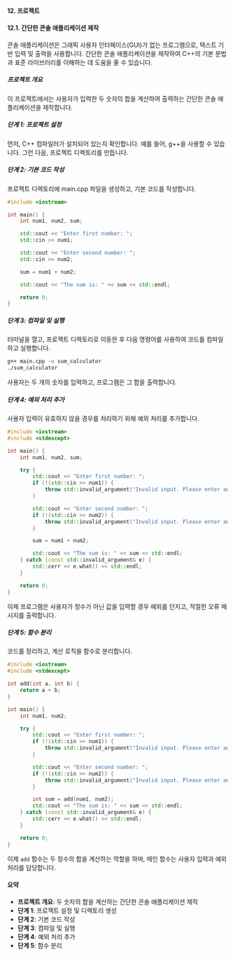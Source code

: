 #### 12. 프로젝트

#### 12.1. 간단한 콘솔 애플리케이션 제작

콘솔 애플리케이션은 그래픽 사용자 인터페이스(GUI)가 없는 프로그램으로, 텍스트 기반 입력 및 출력을 사용합니다. 간단한 콘솔 애플리케이션을 제작하여 C++의 기본 문법과 표준 라이브러리를 이해하는 데 도움을 줄 수 있습니다.

##### 프로젝트 개요

이 프로젝트에서는 사용자가 입력한 두 숫자의 합을 계산하여 출력하는 간단한 콘솔 애플리케이션을 제작합니다.

##### 단계 1: 프로젝트 설정

먼저, C++ 컴파일러가 설치되어 있는지 확인합니다. 예를 들어, g++을 사용할 수 있습니다. 그런 다음, 프로젝트 디렉토리를 만듭니다.

##### 단계 2: 기본 코드 작성

프로젝트 디렉토리에 main.cpp 파일을 생성하고, 기본 코드를 작성합니다.

```cpp
#include <iostream>

int main() {
    int num1, num2, sum;

    std::cout << "Enter first number: ";
    std::cin >> num1;

    std::cout << "Enter second number: ";
    std::cin >> num2;

    sum = num1 + num2;

    std::cout << "The sum is: " << sum << std::endl;

    return 0;
}
```

##### 단계 3: 컴파일 및 실행

터미널을 열고, 프로젝트 디렉토리로 이동한 후 다음 명령어를 사용하여 코드를 컴파일하고 실행합니다.

```sh
g++ main.cpp -o sum_calculator
./sum_calculator
```

사용자는 두 개의 숫자를 입력하고, 프로그램은 그 합을 출력합니다.

##### 단계 4: 예외 처리 추가

사용자 입력이 유효하지 않을 경우를 처리하기 위해 예외 처리를 추가합니다.

```cpp
#include <iostream>
#include <stdexcept>

int main() {
    int num1, num2, sum;

    try {
        std::cout << "Enter first number: ";
        if (!(std::cin >> num1)) {
            throw std::invalid_argument("Invalid input. Please enter an integer.");
        }

        std::cout << "Enter second number: ";
        if (!(std::cin >> num2)) {
            throw std::invalid_argument("Invalid input. Please enter an integer.");
        }

        sum = num1 + num2;

        std::cout << "The sum is: " << sum << std::endl;
    } catch (const std::invalid_argument& e) {
        std::cerr << e.what() << std::endl;
    }

    return 0;
}
```

이제 프로그램은 사용자가 정수가 아닌 값을 입력할 경우 예외를 던지고, 적절한 오류 메시지를 출력합니다.

##### 단계 5: 함수 분리

코드를 정리하고, 계산 로직을 함수로 분리합니다.

```cpp
#include <iostream>
#include <stdexcept>

int add(int a, int b) {
    return a + b;
}

int main() {
    int num1, num2;

    try {
        std::cout << "Enter first number: ";
        if (!(std::cin >> num1)) {
            throw std::invalid_argument("Invalid input. Please enter an integer.");
        }

        std::cout << "Enter second number: ";
        if (!(std::cin >> num2)) {
            throw std::invalid_argument("Invalid input. Please enter an integer.");
        }

        int sum = add(num1, num2);
        std::cout << "The sum is: " << sum << std::endl;
    } catch (const std::invalid_argument& e) {
        std::cerr << e.what() << std::endl;
    }

    return 0;
}
```

이제 `add` 함수는 두 정수의 합을 계산하는 역할을 하며, 메인 함수는 사용자 입력과 예외 처리를 담당합니다.

#### 요약

- **프로젝트 개요**: 두 숫자의 합을 계산하는 간단한 콘솔 애플리케이션 제작
- **단계 1**: 프로젝트 설정 및 디렉토리 생성
- **단계 2**: 기본 코드 작성
- **단계 3**: 컴파일 및 실행
- **단계 4**: 예외 처리 추가
- **단계 5**: 함수 분리
